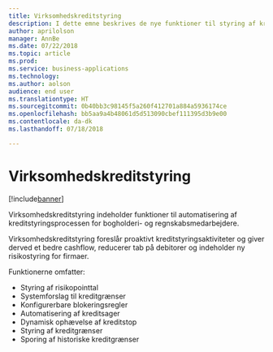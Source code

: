```yaml
---
title: Virksomhedskreditstyring
description: I dette emne beskrives de nye funktioner til styring af kredit i en organisation.
author: aprilolson
manager: AnnBe
ms.date: 07/22/2018
ms.topic: article
ms.prod: 
ms.service: business-applications
ms.technology: 
ms.author: aolson
audience: end user
ms.translationtype: HT
ms.sourcegitcommit: 0b40bb3c98145f5a260f412701a884a5936174ce
ms.openlocfilehash: bb5aa9a4b48061d5d513090cbef111395d3b9e00
ms.contentlocale: da-dk
ms.lasthandoff: 07/18/2018

---
```


# <a name="enterprise-credit-management"></a>Virksomhedskreditstyring

[!include[banner](../../includes/banner.md)]

Virksomhedskreditstyring indeholder funktioner til automatisering af kreditstyringsprocessen for bogholderi- og regnskabsmedarbejdere.

Virksomhedskreditstyring foreslår proaktivt kreditstyringsaktiviteter og giver derved et bedre cashflow, reducerer tab på debitorer og indeholder ny risikostyring for firmaer. 

Funktionerne omfatter: 

- Styring af risikopointtal
- Systemforslag til kreditgrænser
- Konfigurerbare blokeringsregler
- Automatisering af kreditsager
- Dynamisk ophævelse af kreditstop
- Styring af kreditgrænser
- Sporing af historiske kreditgrænser

